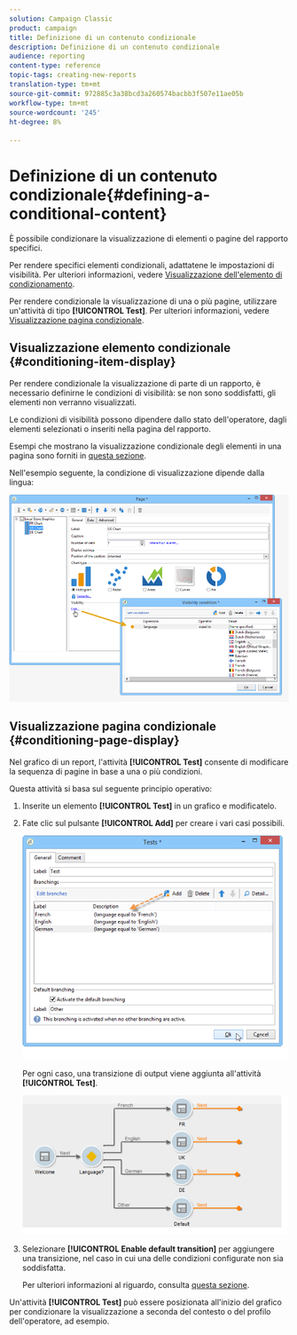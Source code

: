 ```yaml
---
solution: Campaign Classic
product: campaign
title: Definizione di un contenuto condizionale
description: Definizione di un contenuto condizionale
audience: reporting
content-type: reference
topic-tags: creating-new-reports
translation-type: tm+mt
source-git-commit: 972885c3a38bcd3a260574bacbb3f507e11ae05b
workflow-type: tm+mt
source-wordcount: '245'
ht-degree: 8%

---
```



# Definizione di un contenuto condizionale{#defining-a-conditional-content}

È possibile condizionare la visualizzazione di elementi o pagine del rapporto specifici.

Per rendere specifici elementi condizionali, adattatene le impostazioni di visibilità. Per ulteriori informazioni, vedere [Visualizzazione dell&#39;elemento di condizionamento](#conditioning-item-display).

Per rendere condizionale la visualizzazione di una o più pagine, utilizzare un&#39;attività di tipo **[!UICONTROL Test]**. Per ulteriori informazioni, vedere [Visualizzazione pagina condizionale](#conditioning-page-display).

## Visualizzazione elemento condizionale {#conditioning-item-display}

Per rendere condizionale la visualizzazione di parte di un rapporto, è necessario definirne le condizioni di visibilità: se non sono soddisfatti, gli elementi non verranno visualizzati.

Le condizioni di visibilità possono dipendere dallo stato dell&#39;operatore, dagli elementi selezionati o inseriti nella pagina del rapporto.

Esempi che mostrano la visualizzazione condizionale degli elementi in una pagina sono forniti in [questa sezione](../../web/using/form-rendering.md#defining-fields-conditional-display).

Nell&#39;esempio seguente, la condizione di visualizzazione dipende dalla lingua:

![](assets/reporting_display_condition.png)

## Visualizzazione pagina condizionale {#conditioning-page-display}

Nel grafico di un report, l&#39;attività **[!UICONTROL Test]** consente di modificare la sequenza di pagine in base a una o più condizioni.

Questa attività si basa sul seguente principio operativo:

1. Inserite un elemento **[!UICONTROL Test]** in un grafico e modificatelo.
1. Fate clic sul pulsante **[!UICONTROL Add]** per creare i vari casi possibili.

   ![](assets/reporting_test_sample.png)

   Per ogni caso, una transizione di output viene aggiunta all&#39;attività **[!UICONTROL Test]**.

   ![](assets/reporting_test_transitions.png)

1. Selezionare **[!UICONTROL Enable default transition]** per aggiungere una transizione, nel caso in cui una delle condizioni configurate non sia soddisfatta.

   Per ulteriori informazioni al riguardo, consulta [questa sezione](../../web/using/defining-web-forms-page-sequencing.md#conditional-page-display).

Un&#39;attività **[!UICONTROL Test]** può essere posizionata all&#39;inizio del grafico per condizionare la visualizzazione a seconda del contesto o del profilo dell&#39;operatore, ad esempio.
